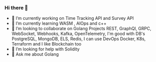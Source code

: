 ### Hi there 👋


- 🔭 I’m currently working on Time Tracking API and Survey API
- 🌱 I’m currently learning WASM , AIOps and c++
- 👯 I’m looking to collaborate on Golang Projects  REST, GraphQl, GRPC, WebSocket, Webhooks, Kafka, OpenTelemetry, I'm good with DB's PostgreSQL, MongoDB, ELS, Redis, I can use DevOps Docker, K8s, Terraform and I like Blockchain too
- 🤔 I’m looking for help with Solidity
- 💬 Ask me about Golang